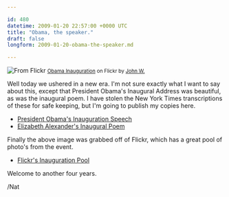 ```yaml
---

id: 480
datetime: 2009-01-20 22:57:00 +0000 UTC
title: "Obama, the speaker."
draft: false
longform: 2009-01-20-obama-the-speaker.md

---
```


<img src="http://farm4.static.flickr.com/3426/3212450709_4623ef1a43.jpg" alt="From Flickr" />
<small><a href="http://www.flickr.com/photos/jweiss3/3212450709/in/photostream">Obama Inauguration</a> on Flickr by <a href="http://www.flickr.com/photos/jweiss3/">John W.</a></small>

Well today we ushered in a new era. I'm not sure exactly what I want to say about this, except that President Obama's Inaugural Address was beautiful, as was the inaugural poem. I have stolen the New York Times transcriptions of these for safe keeping, but I'm going to publish my copies here.
<ul>
	<li><a href="http://natwelch.com/rand/obama/ObamaInaugeration.html">President Obama's Inauguration Speech </a></li>
	<li><a href="http://natwelch.com/rand/obama/ObamaInaugeralPoem.html">Elizabeth Alexander's Inaugural Poem</a></li>
</ul>
Finally the above image was grabbed off of Flickr, which has a great pool of photo's from the event.
<ul>
	<li><a href="http://www.flickr.com/groups/inauguration2009/pool/">Flickr's Inauguration Pool</a></li>
</ul>
Welcome to another four years.

/Nat

